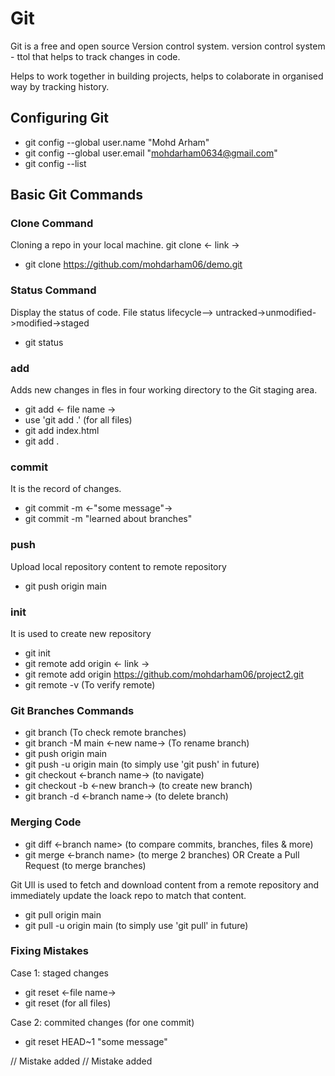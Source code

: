 

# Git

Git is a free and open source Version control system.
version control system - ttol that helps to track changes in code.

Helps to work together in building projects, 
helps to colaborate in organised way by tracking history.




## Configuring Git

* git config --global user.name "Mohd Arham"
* git config --global user.email "mohdarham0634@gmail.com"
* git config --list



## Basic Git Commands

### Clone Command
Cloning a repo in your local machine.
git clone <- link ->
* git clone https://github.com/mohdarham06/demo.git



### Status Command
Display the status of code.
File status lifecycle--> untracked->unmodified->modified->staged
* git status



### add
Adds new changes in fles in four working directory to the Git staging area.
* git add <- file name ->
* use 'git add .' (for all files)
* git add index.html
* git add .



### commit
It is the record of changes.
* git commit -m <-"some message"->
* git commit -m "learned about branches"



### push
Upload local repository content to remote repository
* git push origin main



### init
It is used to create new repository
* git init
* git remote add origin <- link ->
* git remote add origin https://github.com/mohdarham06/project2.git
* git remote -v      (To verify remote)



### Git Branches Commands
* git branch                      (To check remote branches)
* git branch -M main <-new name-> (To rename branch)
* git push origin main
* git push -u origin main         (to simply use 'git push' in future)
* git checkout <-branch name->    (to navigate)
* git checkout -b <-new branch->  (to create new branch)
* git branch -d <-branch name->   (to delete branch)



### Merging Code
* git diff <-branch name> (to compare commits, branches, files & more)
* git merge <-branch name> (to merge 2 branches)
OR
Create a Pull Request (to merge branches)

Git Ull is used to fetch and download content from a remote repository and immediately update the loack repo to match that content.
* git pull origin main
* git pull -u origin main (to simply use 'git pull' in future)



### Fixing Mistakes
Case 1: staged changes
* git reset <-file name->
* git reset (for all files)

Case 2: commited changes (for one commit)
* git reset HEAD~1 "some message"



// Mistake added
// Mistake added




